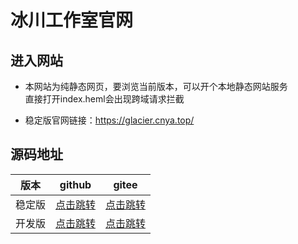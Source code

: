 # 冰川工作室官网

## 进入网站

- 本网站为纯静态网页，要浏览当前版本，可以开个本地静态网站服务  
直接打开index.heml会出现跨域请求拦截

- 稳定版官网链接：https://glacier.cnya.top/


## 源码地址

|版本|github|gitee|
|:-:|:-:|:-:|
|稳定版|[点击跳转](https://github.com/glacier-studio/glacier-studio/tree/gh-pages)|[点击跳转](https://gitee.com/slightning/glacier-studio/tree/gh-pages)|
|开发版|[点击跳转](https://github.com/glacier-studio/glacier-studio/tree/develop)|[点击跳转](https://gitee.com/slightning/glacier-studio/tree/develop)|
